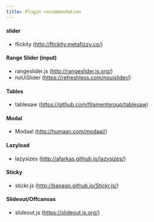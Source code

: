 ```yaml
---
title: Plugin recommendation
---
```


#### slider
* flickity (http://flickity.metafizzy.co/)

#### Range Slider (input)
* rangeslider.js (http://rangeslider.js.org/)
* noUiSlider (https://refreshless.com/nouislider/)

#### Tables
* tablesaw (https://github.com/filamentgroup/tablesaw)

#### Modal
* Modaal (http://humaan.com/modaal/)

#### Lazyload
* lazysizes (http://afarkas.github.io/lazysizes/)

#### Sticky
* stickr.js (http://banago.github.io/Stickr.js/)

#### Slideout/Offcanvas
* slideout.js (https://slideout.js.org/)
